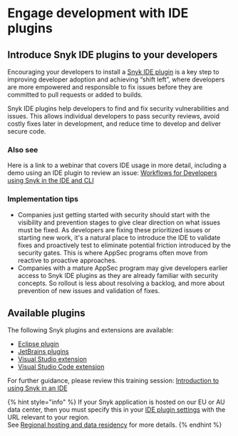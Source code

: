 # Engage development with IDE plugins

## Introduce Snyk IDE plugins to your developers

Encouraging your developers to install a [Snyk IDE plugin](../../../integrate-with-snyk/ide-tools/) is a key step to improving developer adoption and achieving “shift left”, where developers are more empowered and responsible to fix issues before they are committed to pull requests or added to builds.

Snyk IDE plugins help developers to find and fix security vulnerabilities and issues. This allows individual developers to pass security reviews, avoid costly fixes later in development, and reduce time to develop and deliver secure code.

### Also see

Here is a link to a webinar that covers IDE usage in more detail, including a demo using an IDE plugin to review an issue:  [Workflows for Developers using Snyk in the IDE and CLI](https://www.youtube.com/watch?v=jzUJS6S6H48)

### Implementation tips

* Companies just getting started with security should start with the visibility and prevention stages to give clear direction on what issues must be fixed. As developers are fixing these prioritized issues or starting new work, it's a natural place to introduce the IDE to validate fixes and proactively test to eliminate potential friction introduced by the security gates. This is where AppSec programs often move from reactive to proactive approaches.&#x20;
* Companies with a mature AppSec program may give developers earlier access to Snyk IDE plugins as they are already familiar with security concepts. So rollout is less about resolving a backlog, and more about prevention of new issues and validation of fixes.

## Available plugins

The following Snyk plugins and extensions are available:

* [Eclipse plugin](../../../integrate-with-snyk/ide-tools/eclipse-plugin/)
* [JetBrains plugins](../../../integrate-with-snyk/ide-tools/jetbrains-plugins/)
* [Visual Studio extension](../../../integrate-with-snyk/ide-tools/visual-studio-extension/)
* [Visual Studio Code extension](../../../integrate-with-snyk/ide-tools/visual-studio-code-extension/)

For further guidance, please review this training session: [Introduction to using Snyk in an IDE](https://training.snyk.io/courses/introduction-to-using-snyk-in-an-ide)

{% hint style="info" %}
&#x20;If your Snyk application is hosted on our EU or AU data center, then you must specify this in your [IDE plugin settings](https://docs.snyk.io/more-info/data-residency-at-snyk#ides-urls) with the URL relevant to your region.\
See [Regional hosting and data residency](../../../more-info/data-residency-at-snyk.md) for more details.
{% endhint %}
